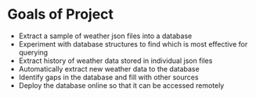 # Goals of Project
* Extract a sample of weather json files into a database
* Experiment with database structures to find which is most effective for querying
* Extract history of weather data stored in individual json files
* Automatically extract new weather data to the database
* Identify gaps in the database and fill with other sources
* Deploy the database online so that it can be accessed remotely

